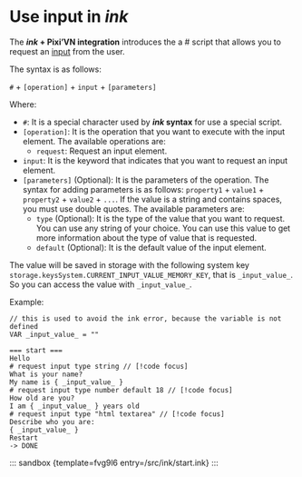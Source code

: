 # Use input in *ink*

The ***ink* + Pixi’VN integration** introduces the a # script that allows you to request an [input](/start/input.md) from the user.

The syntax is as follows:

`#` + `[operation]` + `input` + `[parameters]`

Where:

* `#`: It is a special character used by ***ink* syntax** for use a special script.
* `[operation]`: It is the operation that you want to execute with the input element. The available operations are:
  * `request`: Request an input element.
* `input`: It is the keyword that indicates that you want to request an input element.
* `[parameters]` (Optional): It is the parameters of the operation. The syntax for adding parameters is as follows: `property1` + `value1` + `property2` + `value2` + `...`. If the value is a string and contains spaces, you must use double quotes.
The available parameters are:
  * `type` (Optional): It is the type of the value that you want to request. You can use any string of your choice. You can use this value to get more information about the type of value that is requested.
  * `default` (Optional): It is the default value of the input element.

The value will be saved in storage with the following system key `storage.keysSystem.CURRENT_INPUT_VALUE_MEMORY_KEY`, that is `_input_value_`. So you can access the value with `_input_value_`.

Example:

```ink
// this is used to avoid the ink error, because the variable is not defined
VAR _input_value_ = ""

=== start ===
Hello
# request input type string // [!code focus]
What is your name?
My name is { _input_value_ }
# request input type number default 18 // [!code focus]
How old are you?
I am { _input_value_ } years old
# request input type "html textarea" // [!code focus]
Describe who you are:
{ _input_value_ }
Restart
-> DONE
```

::: sandbox {template=fvg9l6 entry=/src/ink/start.ink}
:::
